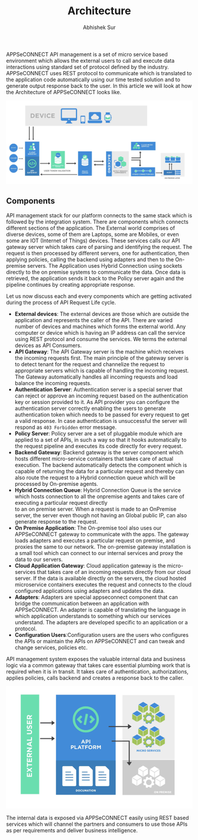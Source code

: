 ﻿---
title: "Architecture"
toc: true
tag: developers
category: "API-Management"
weight: 2
menus: 
    api:
        icon: fa fa-gg
        title: "Architecture Overview" 
        identifier: apiarchitecture 
author: "Abhishek Sur"
---

APPSeCONNECT API management is a set of micro service based environment which allows the external users to call and execute data interactions using standard set of protocol defined by the industry. APPSeCONNECT uses 
REST protocol to communicate which is translated to the application code automatically using our time tested solution and to generate output response back to the user.  In this article we will look at how 
the Architecture of APPSeCONNECT looks like.
 
![Architecture Api Management](/staticfiles/api-management/media/architecture-api-management.png)

## Components

API management stack for our platform connects to the same stack which is followed by the integration system. There are components which connects 
different sections of the application. The External world comprises of diverse devices, some of them are Laptops, some are Mobiles, or even some are
IOT (Internet of Things) devices. These services calls our API gateway server which takes care of parsing and identifying the request. The request is then
processed by different servers, one for authentication, then applying policies, calling the backend using adapters and then to the On-premise 
servers. The Application uses Hybrid Connection using sockets directly to the on premise systems to communicate the data. Once data is retrieved, 
the application sends it back to the Policy server again and the pipeline continues by creating appropriate response. 

Let us now discuss each and every components which are getting activated during the process of API Request Life cycle. 

- **External devices**: The external devices are those which are outside the application and represents the caller of the API. There are varied number of 
devices and machines which forms the external world. Any computer or device which is having an IP address can call the service using REST protocol and 
consume the services. We terms the external devices as API Consumers.  
- **API Gateway**: The API Gateway server is the machine which receives the incoming requests first. The main principle of the gateway server is to detect
tenant for the request and channelize the request to appropriate servers which is capable of handling the incoming request. The Gateway automatically handles 
all incoming requests and load balance the incoming requests.
-  **Authentication Server**: Authentication server is a special server that can reject or approve an incoming request based on the authentication key or session
provided to it. As API provider you can configure the authentication server correctly enabling the users to generate authentication token which needs to be passed 
for every request to get a valid response. In case authentication is unsuccessful the server will respond as `403 Forbidden` error message. 
-  **Policy Server**: Policy server are a set of pluggable module which are applied to a set of APIs, in such a way so that it hooks automatically to the 
request pipeline and executes its code directly for every request.   
-  **Backend Gateway**: Backend gateway is the server component which hosts different micro-service containers that takes care of actual execution. The backend automatically
detects the component which is capable of returning the data for a particular request and thereby can also route the request to a Hybrid connection queue which will
be processed by On-premise agents.   
-  **Hybrid Connection Queue**: Hybrid Connection Queue is the service which hosts connection to all the onpremise agents and takes care of executing a particular request directly  
 to an on premise server. When a request is made to an OnPremise server, the server even though not having an Global public IP, can also generate response to the request.
-  **On Premise Application**: The On-premise tool also uses our APPSeCONNECT gateway to communicate with the apps. The gateway loads adapters and executes a particular request
on premise, and proxies the same to our network. The on-premise gateway installation is a small tool which can connect to our internal services and proxy the data to 
our servers. 
-  **Cloud Application Gateway**: Cloud application gateway is the micro-services that takes care of an incoming requests directly from our cloud server. If the data is available
directly on the servers, the cloud hosted microservice containers executes the request and connects to the cloud configured applications using adapters and updates the data.
-  **Adapters**: Adapters are special appseconnect component that can bridge the communication between an application with APPSeCONNECT. An adapter is capable of translating the 
language in which application understands to something which our services understand. The adapters are developed specific to an application or a protocol.  
-  **Configuration Users**:Configuration users are the users who configures the APIs or maintain the APIs on APPSeCONNECT and can tweak and change services, policies etc.

API management system exposes the valuable internal data and business logic via a common gateway that takes care essential plumbing work that is required
when it is in transit. It takes care of authentication, authorizations, applies policies, calls backend and creates a response back to the
caller. 

![Api Management Simple Architecture](/staticfiles/api-management/media/api-management-simple-architecture.png)

The internal data is exposed via APPSeCONNECT easily using REST based services which will channel the partners and consumers to use those 
APIs as per requirements and deliver business intelligence. 